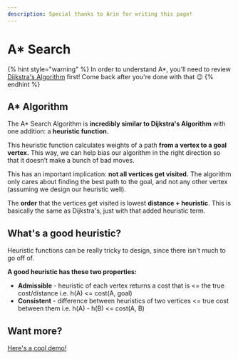 ```yaml
---
description: Special thanks to Arin for writing this page!
---
```


# A\* Search

{% hint style="warning" %}
In order to understand A\*, you'll need to review [Dijkstra's Algorithm](dijkstras-algorithm.md) first! Come back after you're done with that 😉
{% endhint %}

## A\* Algorithm

The A\* Search Algorithm is **incredibly similar to Dijkstra's Algorithm** with one addition: a **heuristic function.**

This heuristic function calculates weights of a path **from a vertex to a goal vertex.** This way, we can help bias our algorithm in the right direction so that it doesn’t make a bunch of bad moves.

This has an important implication: **not all vertices get visited.** The algorithm only cares about finding the best path to the goal, and not any other vertex (assuming we design our heuristic well).

The **order** that the vertices get visited is lowest **distance + heuristic**. This is basically the same as Dijkstra's, just with that added heuristic term.

## What's a good heuristic?

Heuristic functions can be really tricky to design, since there isn't much to go off of.

**A good heuristic has these two properties:**

* **Admissible** - heuristic of each vertex returns a cost that is <= the true cost/distance i.e. h(A) <= cost(A, goal)
* **Consistent** - difference between heuristics of two vertices <= true cost between them i.e. h(A) - h(B) <= cost(A, B)

## **Want more?**

[Here's a cool demo!](https://docs.google.com/presentation/d/177bRUTdCa60fjExdr9eO04NHm0MRfPtCzvEup1iMccM/edit#slide=id.g369665031c\_0\_350)

